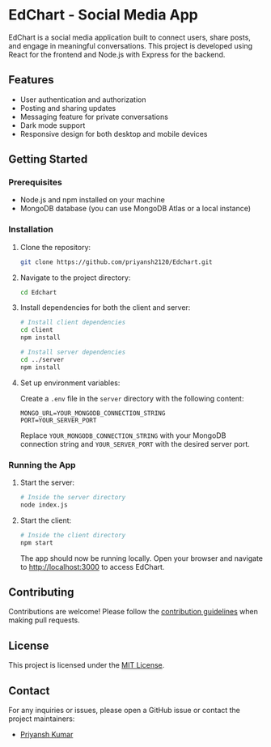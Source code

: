 # EdChart - Social Media App

EdChart is a social media application built to connect users, share posts, and engage in meaningful conversations. This project is developed using React for the frontend and Node.js with Express for the backend.

## Features

- User authentication and authorization
- Posting and sharing updates
- Messaging feature for private conversations
- Dark mode support
- Responsive design for both desktop and mobile devices

## Getting Started

### Prerequisites

- Node.js and npm installed on your machine
- MongoDB database (you can use MongoDB Atlas or a local instance)

### Installation

1. Clone the repository:

   ```bash
   git clone https://github.com/priyansh2120/Edchart.git
   ```

2. Navigate to the project directory:

   ```bash
   cd Edchart
   ```

3. Install dependencies for both the client and server:

   ```bash
   # Install client dependencies
   cd client
   npm install

   # Install server dependencies
   cd ../server
   npm install
   ```

4. Set up environment variables:

   Create a `.env` file in the `server` directory with the following content:

   ```env
   MONGO_URL=YOUR_MONGODB_CONNECTION_STRING
   PORT=YOUR_SERVER_PORT
   ```

   Replace `YOUR_MONGODB_CONNECTION_STRING` with your MongoDB connection string and `YOUR_SERVER_PORT` with the desired server port.

### Running the App

1. Start the server:

   ```bash
   # Inside the server directory
   node index.js
   ```

2. Start the client:

   ```bash
   # Inside the client directory
   npm start
   ```

   The app should now be running locally. Open your browser and navigate to [http://localhost:3000](http://localhost:3000) to access EdChart.

## Contributing

Contributions are welcome! Please follow the [contribution guidelines](CONTRIBUTING.md) when making pull requests.

## License

This project is licensed under the [MIT License](LICENSE).

## Contact

For any inquiries or issues, please open a GitHub issue or contact the project maintainers:

- [Priyansh Kumar](https://github.com/priyansh2120)

